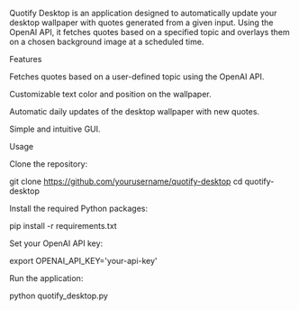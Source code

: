Quotify Desktop is an application designed to automatically update your desktop wallpaper with quotes generated from a given input. Using the OpenAI API, it fetches quotes based on a specified topic and overlays them on a chosen background image at a scheduled time.

Features

Fetches quotes based on a user-defined topic using the OpenAI API.

Customizable text color and position on the wallpaper.

Automatic daily updates of the desktop wallpaper with new quotes.

Simple and intuitive GUI.

Usage

Clone the repository:

git clone https://github.com/yourusername/quotify-desktop
cd quotify-desktop

Install the required Python packages:

pip install -r requirements.txt

Set your OpenAI API key:

export OPENAI_API_KEY='your-api-key'

Run the application:

python quotify_desktop.py
